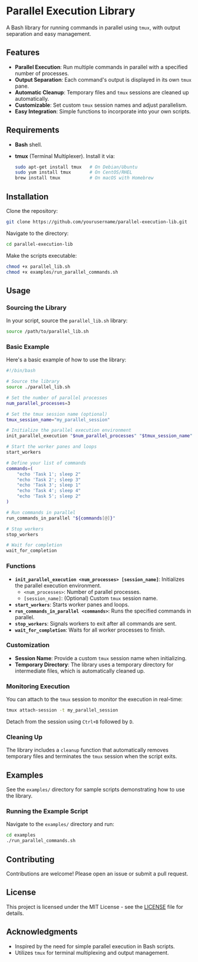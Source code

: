 # Parallel Execution Library

A Bash library for running commands in parallel using `tmux`, with output separation and easy management.

## Features

- **Parallel Execution**: Run multiple commands in parallel with a specified number of processes.
- **Output Separation**: Each command's output is displayed in its own `tmux` pane.
- **Automatic Cleanup**: Temporary files and `tmux` sessions are cleaned up automatically.
- **Customizable**: Set custom `tmux` session names and adjust parallelism.
- **Easy Integration**: Simple functions to incorporate into your own scripts.

## Requirements

- **Bash** shell.
- **tmux** (Terminal Multiplexer). Install it via:

  ```bash
  sudo apt-get install tmux   # On Debian/Ubuntu
  sudo yum install tmux       # On CentOS/RHEL
  brew install tmux           # On macOS with Homebrew
  ```

## Installation

Clone the repository:

```bash
git clone https://github.com/yourusername/parallel-execution-lib.git
```

Navigate to the directory:

```bash
cd parallel-execution-lib
```

Make the scripts executable:

```bash
chmod +x parallel_lib.sh
chmod +x examples/run_parallel_commands.sh
```

## Usage

### Sourcing the Library

In your script, source the `parallel_lib.sh` library:

```bash
source /path/to/parallel_lib.sh
```

### Basic Example

Here's a basic example of how to use the library:

```bash
#!/bin/bash

# Source the library
source ./parallel_lib.sh

# Set the number of parallel processes
num_parallel_processes=3

# Set the tmux session name (optional)
tmux_session_name="my_parallel_session"

# Initialize the parallel execution environment
init_parallel_execution "$num_parallel_processes" "$tmux_session_name"

# Start the worker panes and loops
start_workers

# Define your list of commands
commands=(
    "echo 'Task 1'; sleep 2"
    "echo 'Task 2'; sleep 3"
    "echo 'Task 3'; sleep 1"
    "echo 'Task 4'; sleep 4"
    "echo 'Task 5'; sleep 2"
)

# Run commands in parallel
run_commands_in_parallel "${commands[@]}"

# Stop workers
stop_workers

# Wait for completion
wait_for_completion
```

### Functions

- **`init_parallel_execution <num_processes> [session_name]`**: Initializes the parallel execution environment.
  - `<num_processes>`: Number of parallel processes.
  - `[session_name]`: (Optional) Custom `tmux` session name.
- **`start_workers`**: Starts worker panes and loops.
- **`run_commands_in_parallel <commands>`**: Runs the specified commands in parallel.
- **`stop_workers`**: Signals workers to exit after all commands are sent.
- **`wait_for_completion`**: Waits for all worker processes to finish.

### Customization

- **Session Name**: Provide a custom `tmux` session name when initializing.
- **Temporary Directory**: The library uses a temporary directory for intermediate files, which is automatically cleaned up.

### Monitoring Execution

You can attach to the `tmux` session to monitor the execution in real-time:

```bash
tmux attach-session -t my_parallel_session
```

Detach from the session using `Ctrl+B` followed by `D`.

### Cleaning Up

The library includes a `cleanup` function that automatically removes temporary files and terminates the `tmux` session when the script exits.

## Examples

See the `examples/` directory for sample scripts demonstrating how to use the library.

### Running the Example Script

Navigate to the `examples/` directory and run:

```bash
cd examples
./run_parallel_commands.sh
```

## Contributing

Contributions are welcome! Please open an issue or submit a pull request.

## License

This project is licensed under the MIT License - see the [LICENSE](LICENSE) file for details.

## Acknowledgments

- Inspired by the need for simple parallel execution in Bash scripts.
- Utilizes `tmux` for terminal multiplexing and output management.